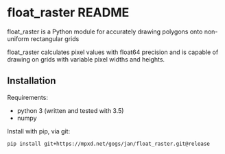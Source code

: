 # float_raster README

float_raster is a Python module for accurately drawing polygons onto non-uniform rectangular grids

float_raster calculates pixel values with float64 precision and is capable of drawing on grids
with variable pixel widths and heights.


## Installation

Requirements:
* python 3 (written and tested with 3.5)
* numpy

Install with pip, via git:
```bash
pip install git+https://mpxd.net/gogs/jan/float_raster.git@release
```
